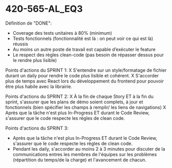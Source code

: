 # 420-565-AL_EQ3
Définition de "DONE":
-    Coverage des tests unitaires à 80% (minimum)
-    Tests fonctionnels (fonctionnalité est là : on peut voir ce qui est là) réussis
-    Au moins un autre poste de travail est capable d’exécuter le feature
-    Le respect des règles clean-code (pas besoin de répasser dessus pour le rendre plus lisible)

Points d'actions du SPRINT 1:
X    S'entendre sur un style/formatage de fichier durant un daily pour rendre le code plus lisible et cohérent.
X    S'accorder plus de temps avec React lors du développement du frontend pour pouvoir être plus habile avec la librairie.

Points d'actions du SPRINT 2:
X    À la fin de chaque Story ET à la fin du sprint, s'assurer que les plans de démo soient complets, à jour et fonctionnels (bien spécifier les champs à remplir/ les liens de navigations)
X    Après que la tâche n'est plus In-Progress ET durant le Code Review, s'assurer que le code respecte les règles de clean code.

Points d'actions du SPRINT 3:
-   Après que la tâche n'est plus In-Progress ET durant le Code Review, s'assurer que le code respecte les règles de clean code.
-   Pendant les daily, s'accorder au moins 2 à 3 minutes pour discuter de la communications entres les membres de l'équipes sur  les problèmes (répartition du temps/de la charge)     et l'avancement de chacun.

